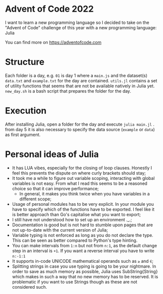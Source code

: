 # Advent of Code 2022
I want to learn a new programming language so I decided to take on the "Advent of Code" challenge of this year with a new programming language: Julia

You can find more on https://adventofcode.com

# Structure
Each folder is a day, e.g. `01` is day 1 where a `main.js` and the dataset(s) `data.txt` and `example.txt` for the day are contained. `utils.jl` contains a set of utility functions that seems that are not be available natively in Julia yet. `new_day.sh` is a bash script that prepares the folder for the day.

# Execution
After installing Julia, open a folder for the day and execute `julia main.jl` . from day 5 it is also necessary to specify the data source (`example` or `data`) as first argument.

# Personal ideas of Julia
* It has LUA vibes, especially for the closing of loop clauses. Honestly I feel this prevents the dispute on where curly brackets should stay;
* It took me a while to figure out variable scoping, interacting with global variables is not easy. From what I read this seems to be a reasoned choice so that it can improve performance;
    * In general, it makes you think twice when you have variables in a different scope;
* Usage of personal modules has to be very explicit. In your module you have to specify which of the functions have to be exported. I feel like it is better approach than Go's capitalise what you want to export;
* I still have not understood how to set up an environment ._.;
* Documentation is good but is not hard to stumble upon pages that are not up-to-date with the current version of Julia;
* Variable typing is not enforced as long as you do not declare the type. This can be seen as better compared to Python's type hinting.
* You can make intervals from `1:n` but not from `n:1`, as the default change step in an interval is `+1`. If you want a reverse interval you have to write `n:-1:1`
* It supports in-code UNICODE mathematical operands such as `≥` and `∈`;
* Splitting strings in case you use typing is going to be your nightmare. In order to save as much memory as possible, Julia uses SubString{String} which makes in such a way that no new memory has to be reserved. It is problematic if you want to use Strings though as these are not considered such.
